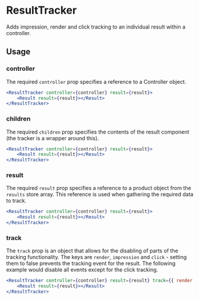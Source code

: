# ResultTracker

Adds impression, render and click tracking to an individual result within a controller.

## Usage

### controller
The required `controller` prop specifies a reference to a Controller object.

```jsx
<ResultTracker controller={controller} result={result}>
	<Result result={result}></Result>
</ResultTracker>
```

### children
The required `children` prop specifies the contents of the result component (the tracker is a wrapper around this). 

```jsx
<ResultTracker controller={controller} result={result}>
	<Result result={result}></Result>
</ResultTracker>
```

### result
The required `result` prop specifies a reference to a product object from the `results` store array. This reference is used when gathering the required data to track.

```jsx
<ResultTracker controller={controller} result={result}>
	<Result result={result}></Result>
</ResultTracker>
```

### track
The `track` prop is an object that allows for the disabling of parts of the tracking functionality. The keys are `render`, `impression` and `click` - setting them to false prevents the tracking event for the result. The following example would disable all events except for the click tracking.

```jsx
<ResultTracker controller={controller} result={result} track={{ render: false, impression: false }}>
	<Result result={result}></Result>
</ResultTracker>
```
